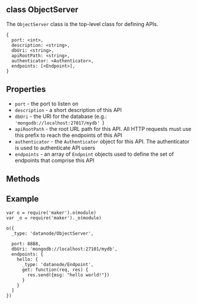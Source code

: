 class ObjectServer
----------

The ```ObjectServer``` class is the top-level class for defining APIs. 

```
{
  port: <int>,
  description: <string>,
  dbUri: <string>,
  apiRootPath: <string>,
  authenticator: <Authenticator>,
  endpoints: [<Endpoint>],
}
```

Properties
----------

* ```port``` - the port to listen on
* ```description``` - a short description of this API
* ```dbUri``` - the URI for the database (e.g.: ```'mongodb://localhost:27017/mydb' ```)
* ```apiRootPath``` - the root URL path for this API. All HTTP requests must use this prefix to reach the endpoints of this API
* ```authenticator``` - the ```Authenticator``` object for this API. The authenticator is used to authenticate API users
* ```endpoints``` - an array of ```Endpoint``` objects used to define the set of endpoints that comprise this API

Methods
----------

Example
----------

```node
var o = require('maker').o(module)
var _o = require('maker')._o(module)

o({
  _type: 'datanode/ObjectServer',
  
  port: 8888,
  dbUri: 'mongodb://localhost:27101/mydb',
  endpoints: {
    hello: {
      _type: 'datanode/Endpoint',
      get: function(req, res) {
        res.send({msg: "hello world!"})  
      }
    }
  ]
})

```


